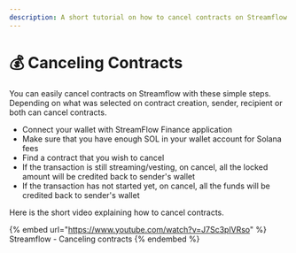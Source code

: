 ```yaml
---
description: A short tutorial on how to cancel contracts on Streamflow
---
```


# 💰 Canceling Contracts

You can easily cancel contracts on Streamflow with these simple steps. Depending on what was selected on contract creation, sender, recipient or both can cancel contracts.&#x20;

* Connect your wallet with StreamFlow Finance application
* Make sure that you have enough SOL in your wallet account for Solana fees
* Find a contract that you wish to cancel
* If the transaction is still streaming/vesting, on cancel, all the locked amount will be credited back to sender's wallet
* If the transaction has not started yet, on cancel, all the funds will be credited back to sender's wallet

Here is the short video explaining how to cancel contracts.

{% embed url="https://www.youtube.com/watch?v=J7Sc3plVRso" %}
Streamflow - Canceling contracts
{% endembed %}
